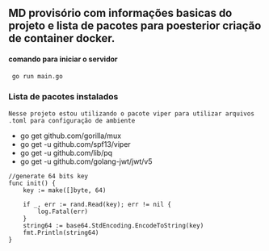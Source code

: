 ## MD provisório com informações basicas do projeto e lista de pacotes para poesterior criação de container docker.
 
#### comando para iniciar o servidor
```bash
 go run main.go
```
### Lista de pacotes instalados

```
Nesse projeto estou utilizando o pacote viper para utilizar arquivos .toml para configuração de ambiente
```

* go get github.com/gorilla/mux
* go get -u github.com/spf13/viper
* go get -u github.com/lib/pq  
* go get -u github.com/golang-jwt/jwt/v5


```
//generate 64 bits key
func init() {
	key := make([]byte, 64)

	if _, err := rand.Read(key); err != nil {
		log.Fatal(err)
	}
	string64 := base64.StdEncoding.EncodeToString(key)
	fmt.Println(string64)
}
```